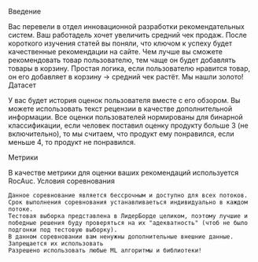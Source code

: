 Введение

Вас перевели в отдел инновационной разработки рекомендательных систем. Ваш работадель хочет увеличить средний чек продаж. После короткого изучения статей вы поняли, что ключом к успеху будет качественные рекомендации на сайте. Чем лучше вы сможете рекомендовать товар пользователю, тем чаще он будет добавлять товары в корзину. Простая логика, если пользователю нравится товар, он его добавляет в корзину -> средний чек растёт. Мы нашли золото!
Датасет

У вас будет история оценок пользователя вместе с его обзором. Вы можете использовать текст рецензии в качестве дополнительной информации. Все оценки пользователей нормированы для бинарной классификации, если человек поставил оценку продукту больше 3 (не включительно), то мы считаем, что продукт ему понравился, если меньше 4, то продукт не понравился.

Метрики

В качестве метрики для оценки ваших рекомендаций используется RocAuc.
Условия соревнования

    Данное соревнование является бессрочным и доступно для всех потоков.
    Срок выполнения соревнования устанавливаеться индивидуально в каждом потоке.
    Тестовая выборка представлена в ЛидерБорде целиком, поэтому лучшие и победные решения буду проверяться на их "адекватность" (чтоб не было подгонки под тестовую выборку).
    В данном соревновании вам ненужны дополнительные внешние данные. Запрещается их использовать
    Разрешено использовать любые ML алгоритмы и библиотеки!


